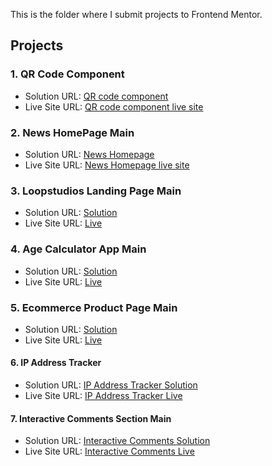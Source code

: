 This is the folder where I submit projects to Frontend Mentor.

## Projects
### 1. QR Code Component
- Solution URL: [QR code component](https://github.com/garyeung/Frontend-Mentor-Challenges/tree/master/qr-code-component-main)
- Live Site URL: [QR code component live site](https://garyeung.github.io/Frontend-Mentor-Challenges/qr-code-component-main/index.html)

### 2. News HomePage Main
- Solution URL: [News Homepage](https://github.com/garyeung/Frontend-Mentor-Challenges/tree/master/news-homepage-main)
- Live Site URL: [News Homepage live site](https://garyeung.github.io/Frontend-Mentor-Challenges/news-homepage-main)

### 3. Loopstudios Landing Page Main
- Solution URL: [Solution](https://github.com/garyeung/Frontend-Mentor-Challenges/tree/master/loopstudios-landing-page-main)
- Live Site URL: [Live](https://garyeung.github.io/Frontend-Mentor-Challenges/loopstudios-landing-page-main/)


### 4. Age Calculator App Main
- Solution URL: [Solution](https://github.com/garyeung/Frontend-Mentor-Challenges/tree/master/age-calculator-app-main)
- Live Site URL: [Live](https://garyeung.github.io/Frontend-Mentor-Challenges/age-calculator-app-main)


### 5. Ecommerce Product Page Main
- Solution URL: [Solution](https://github.com/garyeung/Frontend-Mentor-Challenges/tree/master/ecommerce-product-page-main)
- Live Site URL: [Live](https://garyeung.github.io/Frontend-Mentor-Challenges/ecommerce-product-page-main)


#### 6. IP Address Tracker
- Solution URL: [IP Address Tracker Solution](https://github.com/garyeung/Frontend-Mentor-Challenges/tree/master/ip-address-tracker-master)
- Live Site URL: [IP Address Tracker Live](https://garyeung.github.io/Frontend-Mentor-Challenges/ip-address-tracker-master)


#### 7. Interactive Comments Section Main
- Solution URL: [Interactive Comments Solution](https://github.com/garyeung/Frontend-Mentor-Challenges/tree/master/interactive-comments-section-main)
- Live Site URL: [Interactive Comments Live](https://garyeung.github.io/Frontend-Mentor-Challenges/interactive-comments-section-main)

